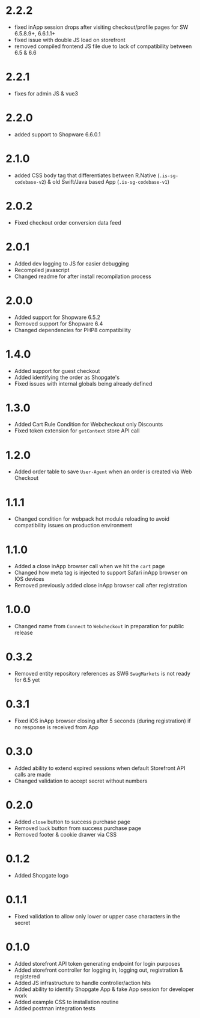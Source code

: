 # 2.2.2

- fixed inApp session drops after visiting checkout/profile pages for SW 6.5.8.9+, 6.6.1.1+
- fixed issue with double JS load on storefront
- removed compiled frontend JS file due to lack of compatibility between 6.5 & 6.6

# 2.2.1

- fixes for admin JS & vue3

# 2.2.0

- added support to Shopware 6.6.0.1

# 2.1.0

- added CSS body tag that differentiates between R.Native (`.is-sg-codebase-v2`) & old Swift/Java based App (`.is-sg-codebase-v1`) 

# 2.0.2

- Fixed checkout order conversion data feed 

# 2.0.1

- Added dev logging to JS for easier debugging
- Recompiled javascript
- Changed readme for after install recompilation process

# 2.0.0

- Added support for Shopware 6.5.2
- Removed support for Shopware 6.4
- Changed dependencies for PHP8 compatibility

# 1.4.0

- Added support for guest checkout
- Added identifying the order as Shopgate's
- Fixed issues with internal globals being already defined

# 1.3.0

- Added Cart Rule Condition for Webcheckout only Discounts
- Fixed token extension for `getContext` store API call

# 1.2.0

- Added order table to save `User-Agent` when an order is created via Web Checkout

# 1.1.1

- Changed condition for webpack hot module reloading to avoid compatibility issues on production environment

# 1.1.0

- Added a close inApp browser call when we hit the `cart` page
- Changed how meta tag is injected to support Safari inApp browser on IOS devices
- Removed previously added close inApp browser call after registration

# 1.0.0

- Changed name from `Connect` to `Webcheckout` in preparation for public release

# 0.3.2

- Removed entity repository references as SW6 `SwagMarkets` is not ready for 6.5 yet

# 0.3.1

- Fixed iOS inApp browser closing after 5 seconds (during registration) if no response is received from App

# 0.3.0

- Added ability to extend expired sessions when default Storefront API calls are made
- Changed validation to accept secret without numbers

# 0.2.0

- Added `close` button to success purchase page
- Removed `back` button from success purchase page
- Removed footer & cookie drawer via CSS

# 0.1.2

- Added Shopgate logo

# 0.1.1

- Fixed validation to allow only lower or upper case characters in the secret

# 0.1.0

- Added storefront API token generating endpoint for login purposes
- Added storefront controller for logging in, logging out, registration & registered
- Added JS infrastructure to handle controller/action hits
- Added ability to identify Shopgate App & fake App session for developer work
- Added example CSS to installation routine
- Added postman integration tests
